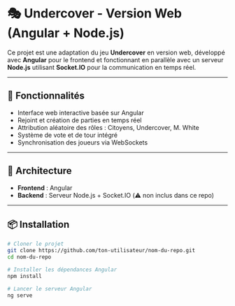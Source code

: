 # 🎭 Undercover - Version Web (Angular + Node.js)

Ce projet est une adaptation du jeu **Undercover** en version web, développé avec **Angular** pour le frontend et fonctionnant en parallèle avec un serveur **Node.js** utilisant **Socket.IO** pour la communication en temps réel.

---

## 🚀 Fonctionnalités

- Interface web interactive basée sur Angular
- Rejoint et création de parties en temps réel
- Attribution aléatoire des rôles : Citoyens, Undercover, M. White
- Système de vote et de tour intégré
- Synchronisation des joueurs via WebSockets

---

## 🧩 Architecture

- **Frontend** : Angular
- **Backend** : Serveur Node.js + Socket.IO (⚠️ non inclus dans ce repo)

---

## 📦 Installation

```bash
# Cloner le projet
git clone https://github.com/ton-utilisateur/nom-du-repo.git
cd nom-du-repo

# Installer les dépendances Angular
npm install

# Lancer le serveur Angular
ng serve
